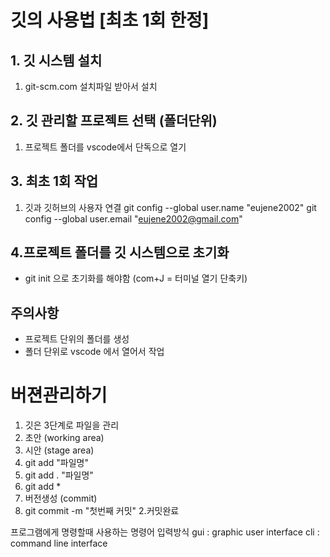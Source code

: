 # 깃의 사용법 [최초 1회 한정]
## 1. 깃 시스템 설치
1. git-scm.com 설치파일 받아서 설치
## 2. 깃 관리할 프로젝트 선택 (폴더단위)
1. 프로젝트 폴더를 vscode에서 단독으로 열기
## 3. 최초 1회 작업
1. 깃과 깃허브의 사용자 연결
git config --global user.name "eujene2002"
git config --global user.email "eujene2002@gmail.com"
## 4.프로젝트 폴더를 깃 시스템으로 초기화
 - git init 으로 초기화를 해야함 (com+J = 터미널 열기 단축키)

## 주의사항
- 프로젝트 단위의 폴더를 생성
- 폴더 단위로 vscode 에서 열어서 작업

# 버젼관리하기
1. 깃은 3단계로 파일을 관리
 1. 초안 (working area)
 2. 시안 (stage area)
  1. git add "파일명"
  1. git add . "파일명"
  1. git add *
 3. 버전생성 (commit)
  1. git commit -m "첫번째 커밋"
  2.커밋완료

프로그램에게 명령할때 사용하는 명령어 입력방식
gui : graphic user interface
cli : command line interface